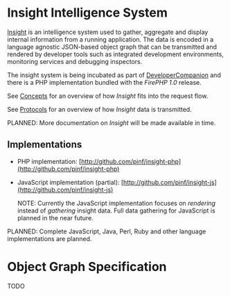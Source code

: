 Insight Intelligence System
===========================

[Insight](http://www.christophdorn.com/Research/#insight) is an intelligence system used to gather, aggregate and display internal 
information from a running application. 
The data is encoded in a language agnostic JSON-based object graph that can be transmitted and rendered by developer 
tools such as integrated development environments, monitoring services and debugging inspectors.

The insight system is being incubated as part of [DeveloperCompanion](Clients#devcomp) and there is a PHP 
implementation bundled with the *FirePHP 1.0* release.

See [Concepts](Concepts) for an overview of how *Insight* fits into the request flow.

See [Protocols](Protocols) for an overview of how *Insight* data is transmitted.

PLANNED: More documentation on *Insight* will be made available in time.

Implementations
---------------

  * PHP implementation: [http://github.com/pinf/insight-php](http://github.com/pinf/insight-php)
  * JavaScript implementation (partial): [http://github.com/pinf/insight-js](http://github.com/pinf/insight-js)

    NOTE: Currently the JavaScript implementation focuses on *rendering* instead of *gathering* insight data. Full
    data gathering for JavaScript is planned in the near future.

PLANNED: Complete JavaScript, Java, Perl, Ruby and other language implementations are planned.


Object Graph Specification
==========================

TODO

